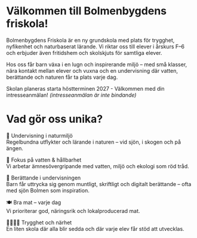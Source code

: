 ---
---

# Välkommen till Bolmenbygdens friskola!

Bolmenbygdens Friskola är en ny grundskola med plats för trygghet, nyfikenhet och naturbaserat lärande. Vi riktar oss till elever i årskurs F–6 och erbjuder även fritidshem och skolskjuts för samtliga elever.

Hos oss får barn växa i en lugn och inspirerande miljö – med små klasser, nära kontakt mellan elever och vuxna och en undervisning där vatten, berättande och naturen får ta plats varje dag.

Skolan planeras starta höstterminen 2027 - Välkommen med din intresseanmälan!
*(intresseanmälan är inte bindande)*

# Vad gör oss unika?
🌿 Undervisning i naturmiljö    
    Regelbundna utflykter och lärande i naturen – vid sjön, i skogen och på ängen.

🌊 Fokus på vatten & hållbarhet    
Vi arbetar ämnesövergripande med vatten, miljö och ekologi som röd tråd.

📖 Berättande i undervisningen    
Barn får uttrycka sig genom muntligt, skriftligt och digitalt berättande – ofta med sjön Bolmen som inspiration.

🍽 Bra mat – varje dag    
Vi prioriterar god, näringsrik och lokalproducerad mat.

👨‍👩‍👧‍👦 Trygghet och närhet    
En liten skola där alla blir sedda och där varje elev får stöd att utvecklas.


